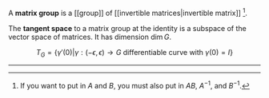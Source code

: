 A **matrix group** is a [[group]] of [[invertible matrices|invertible matrix]] [^intuition].

[^intuition]: If you want to put in $A$ and $B$, you must also put in $AB$, $A^{-1}$, and $B^{-1}$.

The **tangent space** to a matrix group at the identity is a subspace of the vector space of matrices. It has dimension $\dim G$.


$$
T_G = \left\{ \gamma'(0) | \gamma : (-\epsilon, \epsilon) \to G \text{ differentiable curve with } \gamma(0) = I\right\}
$$

---
